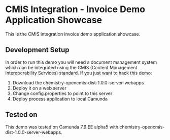 # CMIS Integration - Invoice Demo Application Showcase

This is the CMIS integration invoice demo application showcase.

## Development Setup
In order to run this demo you will need a document management system which can be integrated using the CMIS (Content Management Interoperability Services) standard.
If you just want to hack this demo:
1. Download the chemistry-opencmis-dist-1.0.0-server-webapps
2. Deploy it on a web server
3. Change config.properties to point to this server
4. Deploy process application to local Camunda

## Tested on
This demo was tested on Camunda 7.6 EE alpha5 with chemistry-opencmis-dist-1.0.0-server-webapps.